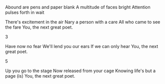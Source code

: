 Abound are pens and paper blank
A multitude of faces bright
Attention pulses forth in wait

There's excitement in the air
Nary a person with a care
All who came to see the fare
You, the next great poet.

3

Have now no fear
We'll lend you our ears
If we can only hear
You, the next great poet.

5

Up you go to the stage
Now released from your cage
Knowing life's but a page (is)
You, the next great poet.